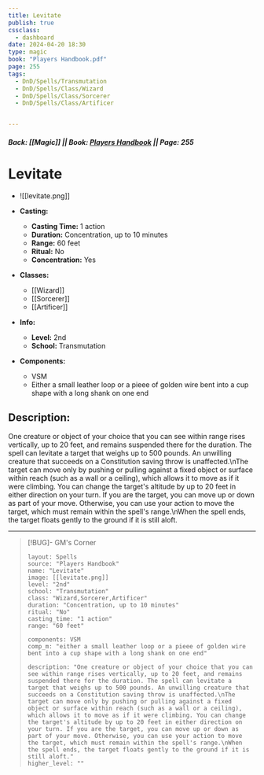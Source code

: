 ```yaml
---
title: Levitate
publish: true
cssclass:
  - dashboard
date: 2024-04-20 18:30
type: magic
book: "Players Handbook.pdf"
page: 255
tags:
  - DnD/Spells/Transmutation
  - DnD/Spells/Class/Wizard
  - DnD/Spells/Class/Sorcerer
  - DnD/Spells/Class/Artificer


---
```


##### Back: [[Magic]] || Book: [Players Handbook](https://drive.google.com/drive/folders/1O5bhpYizcIT5xxAoLOuzCRht_PVS7VSG?usp=sharing) || Page: 255

# Levitate
- ![[levitate.png]]
- **Casting:**
    - **Casting Time:** 1 action
    - **Duration:** Concentration, up to 10 minutes
    - **Range:** 60 feet
    - **Ritual:** No
    - **Concentration:** Yes
- **Classes:**
    - [[Wizard]]
    - [[Sorcerer]]
    - [[Artificer]]

- **Info:**
    - **Level:** 2nd
    - **School:** Transmutation
- **Components:**
    - VSM
    - Either a small leather loop or a pieee of golden wire bent into a cup shape with a long shank on one end

## Description:
One creature or object of your choice that you can see within range rises vertically, up to 20 feet, and remains suspended there for the duration. The spell can levitate a target that weighs up to 500 pounds. An unwilling creature that succeeds on a Constitution saving throw is unaffected.\nThe target can move only by pushing or pulling against a fixed object or surface within reach (such as a wall or a ceiling), which allows it to move as if it were climbing. You can change the target's altitude by up to 20 feet in either direction on your turn. If you are the target, you can move up or down as part of your move. Otherwise, you can use your action to move the target, which must remain within the spell's range.\nWhen the spell ends, the target floats gently to the ground if it is still aloft.



---

> [!BUG]- GM's Corner
>
> ```statblock
> layout: Spells
> source: "Players Handbook"
> name: "Levitate"
> image: [[levitate.png]]
> level: "2nd"
> school: "Transmutation"
> class: "Wizard,Sorcerer,Artificer"
> duration: "Concentration, up to 10 minutes"
> ritual: "No"
> casting_time: "1 action"
> range: "60 feet"
>
> components: VSM
> comp_m: "either a small leather loop or a pieee of golden wire bent into a cup shape with a long shank on one end"
>
> description: "One creature or object of your choice that you can see within range rises vertically, up to 20 feet, and remains suspended there for the duration. The spell can levitate a target that weighs up to 500 pounds. An unwilling creature that succeeds on a Constitution saving throw is unaffected.\nThe target can move only by pushing or pulling against a fixed object or surface within reach (such as a wall or a ceiling), which allows it to move as if it were climbing. You can change the target's altitude by up to 20 feet in either direction on your turn. If you are the target, you can move up or down as part of your move. Otherwise, you can use your action to move the target, which must remain within the spell's range.\nWhen the spell ends, the target floats gently to the ground if it is still aloft."
> higher_level: ""
> ```
